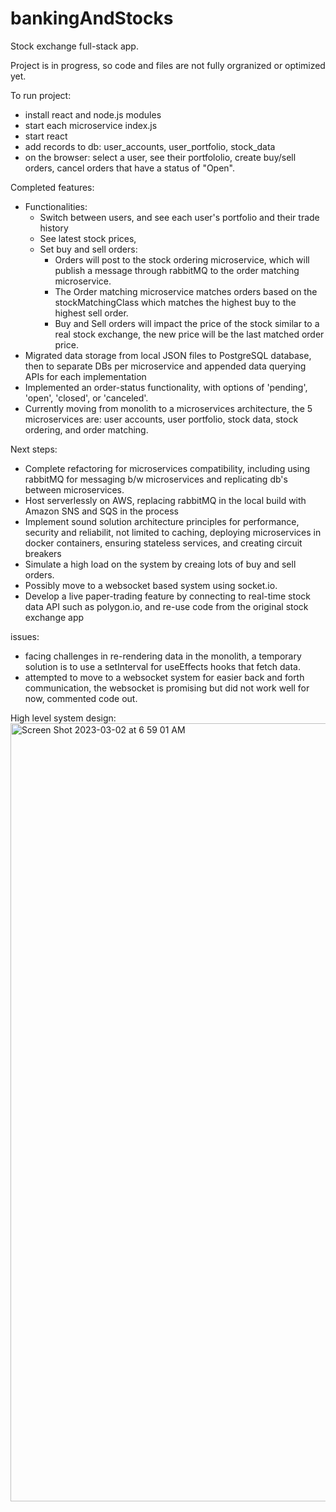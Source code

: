 # bankingAndStocks

Stock exchange full-stack app.

Project is in progress, so code and files are not fully orgranized or optimized yet.

To run project:

-  install react and node.js modules
-  start each microservice index.js
-  start react
-  add records to db: user_accounts, user_portfolio, stock_data
-  on the browser: select a user, see their portfololio, create buy/sell orders, cancel orders that have a status of "Open".

Completed features:

-  Functionalities: 
   -  Switch between users, and see each user's portfolio and their trade history
   - See latest stock prices, 
   - Set buy and sell orders:
      - Orders will post to the stock ordering microservice, which will publish a message through rabbitMQ to the order matching microservice.
      - The Order matching microservice matches orders based on the stockMatchingClass which matches the highest buy to the highest sell order.
      - Buy and Sell orders will impact the price of the stock similar to a real stock exchange, the new price will be the last matched order price.
-  Migrated data storage from local JSON files to PostgreSQL database, then to separate DBs per microservice and appended data querying APIs for each implementation
-  Implemented an order-status functionality, with options of 'pending', 'open', 'closed', or 'canceled'.
-  Currently moving from monolith to a microservices architecture, the 5 microservices are: user accounts, user portfolio, stock data, stock ordering, and order matching. 

Next steps:

-  Complete refactoring for microservices compatibility, including using rabbitMQ for messaging b/w microservices and replicating db's between microservices.
- Host serverlessly on AWS, replacing rabbitMQ in the local build with Amazon SNS and SQS in the process
-  Implement sound solution architecture principles for performance, security and reliabilit, not limited to caching, deploying microservices in docker containers, ensuring stateless services, and creating circuit breakers
-  Simulate a high load on the system by creaing lots of buy and sell orders.
-  Possibly move to a websocket based system using socket.io.
- Develop a live paper-trading feature by connecting to real-time stock data API such as polygon.io, and re-use code from the original stock exchange app

issues:

-  facing challenges in re-rendering data in the monolith, a temporary solution is to use a setInterval for useEffects hooks that fetch data.
-  attempted to move to a websocket system for easier back and forth communication, the websocket is promising but did not work well for now, commented code out.

High level system design:
<img width="1245" alt="Screen Shot 2023-03-02 at 6 59 01 AM" src="https://user-images.githubusercontent.com/52921619/222810242-33159bfc-c21d-4a5b-b285-f711f8527d66.png">


